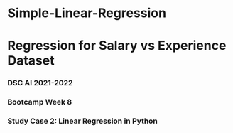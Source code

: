 # Simple-Linear-Regression
# Regression for Salary vs Experience Dataset

### DSC AI 2021-2022
### Bootcamp Week 8
### Study Case 2: Linear Regression in Python
